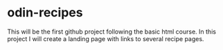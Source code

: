 # odin-recipes
This will be the first github project following the basic html course.
In this project I will create a landing page with links to several recipe pages.